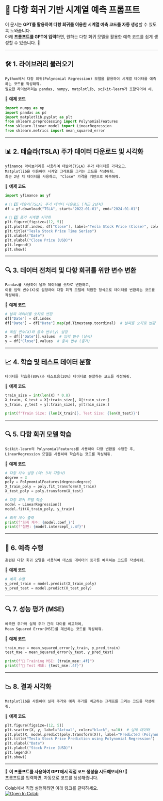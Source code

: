# 📌 **다항 회귀 기반 시계열 예측 프롬프트**  

이 문서는 **GPT를 활용하여 다항 회귀를 이용한 시계열 예측 코드를 자동 생성**할 수 있도록 도와줍니다.  
아래 **프롬프트를 GPT에 입력**하면, 원하는 다항 회귀 모델을 활용한 예측 코드를 쉽게 생성할 수 있습니다. 🚀  

---

## 🛠️ **1. 라이브러리 불러오기**  
```plaintext
Python에서 다항 회귀(Polynomial Regression) 모델을 활용하여 시계열 데이터를 예측하는 코드를 작성해줘.  
필요한 라이브러리는 pandas, numpy, matplotlib, scikit-learn가 포함되어야 해.
```

📌 **예제 코드**  
```python
import numpy as np
import pandas as pd
import matplotlib.pyplot as plt
from sklearn.preprocessing import PolynomialFeatures
from sklearn.linear_model import LinearRegression
from sklearn.metrics import mean_squared_error
```

---

## 📊 **2. 테슬라(TSLA) 주가 데이터 다운로드 및 시각화**  
```plaintext
yfinance 라이브러리를 사용하여 테슬라(TSLA) 주가 데이터를 가져오고,  
Matplotlib을 이용하여 시계열 그래프를 그리는 코드를 작성해줘.  
최근 2년 치 데이터를 사용하고, "Close" 가격을 기반으로 예측해줘.
```

📌 **예제 코드**  
```python
import yfinance as yf

# 📌 1️⃣ 테슬라(TSLA) 주가 데이터 다운로드 (최근 2년치)
df = yf.download("TSLA", start="2022-01-01", end="2024-01-01")

# 📌 2️⃣ 종가 시계열 시각화
plt.figure(figsize=(12, 5))
plt.plot(df.index, df["Close"], label="Tesla Stock Price (Close)", color="black")
plt.title("Tesla Stock Price Time Series")
plt.xlabel("Date")
plt.ylabel("Close Price (USD)")
plt.legend()
plt.show()
```

---

## 🔍 **3. 데이터 전처리 및 다항 회귀를 위한 변수 변환**  
```plaintext
Pandas를 사용하여 날짜 데이터를 숫자로 변환하고,  
이를 입력 변수(X)로 설정하여 다항 회귀 모델에 적합한 형식으로 데이터를 변환하는 코드를 작성해줘.
```

📌 **예제 코드**  
```python
# 날짜 데이터를 숫자로 변환
df["Date"] = df.index
df["Date"] = df["Date"].map(pd.Timestamp.toordinal)  # 날짜를 숫자로 변환

# 독립 변수(X)와 종속 변수(y) 설정
X = df[["Date"]].values  # 입력 변수 (날짜)
y = df["Close"].values  # 종속 변수 (종가)
```

---

## 📈 **4. 학습 및 테스트 데이터 분할**  
```plaintext
데이터를 학습용(80%)과 테스트용(20%) 데이터로 분할하는 코드를 작성해줘.
```

📌 **예제 코드**  
```python
train_size = int(len(X) * 0.8)
X_train, X_test = X[:train_size], X[train_size:]
y_train, y_test = y[:train_size], y[train_size:]

print(f"Train Size: {len(X_train)}, Test Size: {len(X_test)}")
```

---

## 🔍 **5. 다항 회귀 모델 학습**  
```plaintext
Scikit-learn의 PolynomialFeatures를 사용하여 다항 변환을 수행한 후,  
LinearRegression 모델을 사용하여 학습하는 코드를 작성해줘.
```

📌 **예제 코드**  
```python
# 다항 차수 설정 (예: 3차 다항식)
degree = 3
poly = PolynomialFeatures(degree=degree)
X_train_poly = poly.fit_transform(X_train)
X_test_poly = poly.transform(X_test)

# 다항 회귀 모델 학습
model = LinearRegression()
model.fit(X_train_poly, y_train)

# 회귀 계수 출력
print(f"회귀 계수: {model.coef_}")
print(f"절편: {model.intercept_:.4f}")
```

---

## 🚀 **6. 예측 수행**  
```plaintext
훈련된 다항 회귀 모델을 사용하여 테스트 데이터의 종가를 예측하는 코드를 작성해줘.
```

📌 **예제 코드**  
```python
# 예측 수행
y_pred_train = model.predict(X_train_poly)
y_pred_test = model.predict(X_test_poly)
```

---

## 🔍 **7. 성능 평가 (MSE)**  
```plaintext
예측한 주가와 실제 주가 간의 차이를 비교하여,  
Mean Squared Error(MSE)를 계산하는 코드를 작성해줘.
```

📌 **예제 코드**  
```python
train_mse = mean_squared_error(y_train, y_pred_train)
test_mse = mean_squared_error(y_test, y_pred_test)

print(f"📌 Training MSE: {train_mse:.4f}")
print(f"📌 Test MSE: {test_mse:.4f}")
```

---

## 📉 **8. 결과 시각화**  
```plaintext
Matplotlib을 사용하여 실제 주가와 예측 주가를 비교하는 그래프를 그리는 코드를 작성해줘.
```

📌 **예제 코드**  
```python
plt.figure(figsize=(12, 5))
plt.scatter(X, y, label="Actual", color="black", s=10)  # 실제 데이터
plt.plot(X, model.predict(poly.transform(X)), label="Predicted (Polynomial Regression)", linestyle="--", color="red")
plt.title("Tesla Stock Price Prediction using Polynomial Regression")
plt.xlabel("Date")
plt.ylabel("Stock Price (USD)")
plt.legend()
plt.show()
```

---

📌 **이 프롬프트를 사용하여 GPT에서 직접 코드 생성을 시도해보세요! 🚀**  
프롬프트를 입력하면, 자동으로 코드를 생성해줍니다.  

Colab에서 직접 실행하려면 아래 링크를 클릭하세요.  
[![Open In Colab](https://colab.research.google.com/assets/colab-badge.svg)](https://colab.research.google.com/github/nhjung-phd/TimeSeriesAnalysis/blob/main/notebooks/13_Polynomial_Regression.ipynb)

